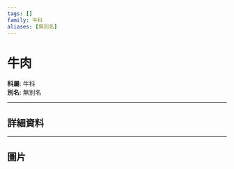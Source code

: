 ```yaml
---
tags: []
family: 牛科
aliases: [無別名]
---
```


# 牛肉

**科屬**: 牛科  
**別名**: 無別名  

---

## 詳細資料


---

## 圖片
